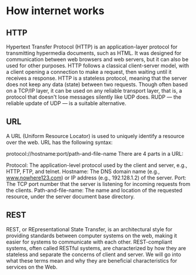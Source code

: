 # How internet works

## HTTP
Hypertext Transfer Protocol (HTTP) is an application-layer protocol for transmitting hypermedia documents, such as HTML. It was designed for communication between web browsers and web servers, but it can also be used for other purposes. HTTP follows a classical client-server model, with a client opening a connection to make a request, then waiting until it receives a response. HTTP is a stateless protocol, meaning that the server does not keep any data (state) between two requests. Though often based on a TCP/IP layer, it can be used on any reliable transport layer, that is, a protocol that doesn't lose messages silently like UDP does. RUDP — the reliable update of UDP — is a suitable alternative.


## URL
A URL (Uniform Resource Locator) is used to uniquely identify a resource over the web. URL has the following syntax:

protocol://hostname:port/path-and-file-name
There are 4 parts in a URL:

Protocol: The application-level protocol used by the client and server, e.g., HTTP, FTP, and telnet.
Hostname: The DNS domain name (e.g., www.nowhere123.com) or IP address (e.g., 192.128.1.2) of the server.
Port: The TCP port number that the server is listening for incoming requests from the clients.
Path-and-file-name: The name and location of the requested resource, under the server document base directory.

## REST

REST, or REpresentational State Transfer, is an architectural style for providing standards between computer systems on the web, making it easier for systems to communicate with each other. REST-compliant systems, often called RESTful systems, are characterized by how they are stateless and separate the concerns of client and server. We will go into what these terms mean and why they are beneficial characteristics for services on the Web.

